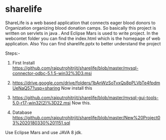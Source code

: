 # sharelife
ShareLife is a web based application that connects eager blood donors to Organization organizing blood donation camps.
So basically this project is written on servlets in java . And Eclipse Mars is used to write project.
In the webcontet folder you can find the index.html which is the homepage of web application.
Also You can find sharelife.pptx to better understand the project


Steps:-

1. First Install https://github.com/rajputrohitrjit/sharelife/blob/master/mysql-connector-odbc-5.1.5-win32%3D3.msi

2. https://drive.google.com/drive/folders/1bAnWzSoTvxQs8pPLVbTe4fpdmUeNaQ57?usp=sharing  Now install this

3. https://github.com/rajputrohitrjit/sharelife/blob/master/mysql-gui-tools-5.0-r17-win32(2)%3D22.msi Now this.

4.  Database https://github.com/rajputrohitrjit/sharelife/blob/master/New%20Project03%2020180330%201151.sql

Use Eclipse Mars and use JAVA 8 jdk.
